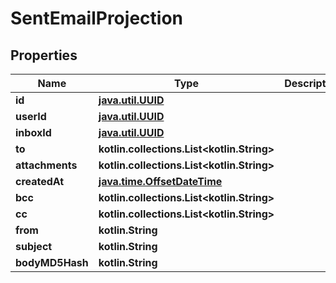 
# SentEmailProjection

## Properties
Name | Type | Description | Notes
------------ | ------------- | ------------- | -------------
**id** | [**java.util.UUID**](java.util.UUID) |  | 
**userId** | [**java.util.UUID**](java.util.UUID) |  | 
**inboxId** | [**java.util.UUID**](java.util.UUID) |  | 
**to** | **kotlin.collections.List&lt;kotlin.String&gt;** |  | 
**attachments** | **kotlin.collections.List&lt;kotlin.String&gt;** |  | 
**createdAt** | [**java.time.OffsetDateTime**](java.time.OffsetDateTime) |  | 
**bcc** | **kotlin.collections.List&lt;kotlin.String&gt;** |  | 
**cc** | **kotlin.collections.List&lt;kotlin.String&gt;** |  | 
**from** | **kotlin.String** |  |  [optional]
**subject** | **kotlin.String** |  |  [optional]
**bodyMD5Hash** | **kotlin.String** |  |  [optional]



